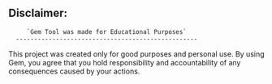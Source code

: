 ## Disclaimer:

         `Gem Tool was made for Educational Purposes`
      --------------------------------------------------
This project was created only for good purposes and personal use.
By using Gem, you agree that you hold responsibility and accountability of any consequences caused by your actions.
